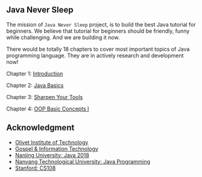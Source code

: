 ## Java Never Sleep

The mission of `Java Never Sleep` project, is to build the best Java tutorial for beginners. We believe that tutorial for beginners should be friendly, funny while challenging. And we are building it now.

There would be totally 18 chapters to cover most important topics of Java programming language. They are in actively research and development now!

Chapter 1: [Introduction](chapter1/Readme.md)

Chapter 2: [Java Basics](chapter2/Readme.md)

Chapter 3: [Sharpen Your Tools](chapter3/Readme.md)

Chapter 4: [OOP Basic Concepts I](chapter4/Readme.md)

## Acknowledgment
* [Olivet Institute of Technology](https://oit.olivetuniversity.edu/)
* [Gospel & Information Technology](http://gnit.org/)
* [Nanjing University: Java 2018](https://github.com/njuics/java-2018f)
* [Nanyang Technological University: Java Programming](http://www.ntu.edu.sg/home/ehchua/programming/index.html#Java)
* [Stanford: CS108](http://web.stanford.edu/class/archive/cs/cs108/cs108.1092/)
